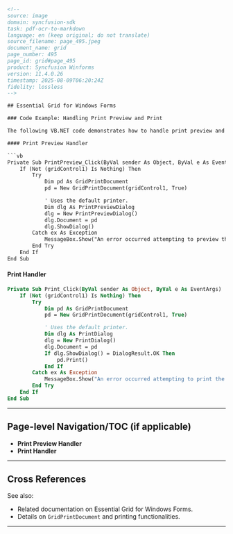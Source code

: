 ```html
<!-- 
source: image
domain: syncfusion-sdk
task: pdf-ocr-to-markdown
language: en (keep original; do not translate)
source_filename: page_495.jpeg
document_name: grid
page_number: 495
page_id: grid#page_495
product: Syncfusion Winforms
version: 11.4.0.26
timestamp: 2025-08-09T06:20:24Z
fidelity: lossless
-->

## Essential Grid for Windows Forms

### Code Example: Handling Print Preview and Print

The following VB.NET code demonstrates how to handle print preview and print functionalities for an Essential Grid control.

#### Print Preview Handler

```vb
Private Sub PrintPreview_Click(ByVal sender As Object, ByVal e As EventArgs)
    If (Not (gridControl1) Is Nothing) Then
        Try
            Dim pd As GridPrintDocument
            pd = New GridPrintDocument(gridControl1, True)

            ' Uses the default printer.
            Dim dlg As PrintPreviewDialog
            dlg = New PrintPreviewDialog()
            dlg.Document = pd
            dlg.ShowDialog()
        Catch ex As Exception
            MessageBox.Show("An error occurred attempting to preview the grid - " + ex.Message)
        End Try
    End If
End Sub
```

#### Print Handler

```vb
Private Sub Print_Click(ByVal sender As Object, ByVal e As EventArgs)
    If (Not (gridControl1) Is Nothing) Then
        Try
            Dim pd As GridPrintDocument
            pd = New GridPrintDocument(gridControl1, True)

            ' Uses the default printer.
            Dim dlg As PrintDialog
            dlg = New PrintDialog()
            dlg.Document = pd
            If dlg.ShowDialog() = DialogResult.OK Then
                pd.Print()
            End If
        Catch ex As Exception
            MessageBox.Show("An error occurred attempting to print the grid - " + ex.Message)
        End Try
    End If
End Sub
```

---

## Page-level Navigation/TOC (if applicable)

- **Print Preview Handler**
- **Print Handler**

---

## Cross References

See also:
- Related documentation on Essential Grid for Windows Forms.
- Details on `GridPrintDocument` and printing functionalities.

---

<!-- tags: [windows-forms, essential-grid, printing] keywords: [print-preview, print-dialog, grid-control] -->
```
